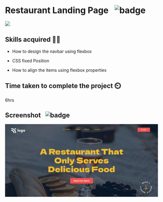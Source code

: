 # Restaurant Landing Page &nbsp; ![badge](https://img.shields.io/badge/HTML%20and%20CSS-Project2-green)

[![](https://img.shields.io/badge/Live-Link-blue)](https://foodrestaurant-landingpage.netlify.app2)

## Skills acquired 👨‍💻

- How to design the navbar using flexbox

- CSS fixed Position

- How to align the items using flexbox properties


## Time taken to complete the project ⏲️

6hrs

## Screenshot &nbsp; ![badge](https://img.shields.io/badge/Website-Screenshot-orange)
![project9](./assets/screenshot.png)